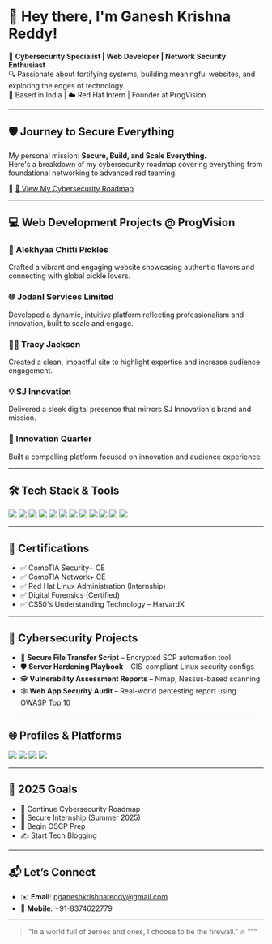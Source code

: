 # 👋 Hey there, I'm Ganesh Krishna Reddy!

🚀 **Cybersecurity Specialist | Web Developer | Network Security Enthusiast**  
🔍 Passionate about fortifying systems, building meaningful websites, and exploring the edges of technology.  
📍 Based in India | ☁️ Red Hat Intern | Founder at ProgVision

---

## 🛡️ Journey to Secure Everything
My personal mission: **Secure, Build, and Scale Everything.**  
Here's a breakdown of my cybersecurity roadmap covering everything from foundational networking to advanced red teaming.

📄 [🚧 View My Cybersecurity Roadmap](https://github.com/ganeshkrishnareddy/Portfolio/blob/main/GaneshKrishnaReddy_Roadmap_2020_2025.md)

---

## 💻 Web Development Projects @ ProgVision

### 🍴 Alekhyaa Chitti Pickles  
Crafted a vibrant and engaging website showcasing authentic flavors and connecting with global pickle lovers.

### 🌐 Jodanl Services Limited  
Developed a dynamic, intuitive platform reflecting professionalism and innovation, built to scale and engage.

### 👩‍💼 Tracy Jackson  
Created a clean, impactful site to highlight expertise and increase audience engagement.

### 💡 SJ Innovation  
Delivered a sleek digital presence that mirrors SJ Innovation's brand and mission.

### 🧠 Innovation Quarter  
Built a compelling platform focused on innovation and audience experience.

---

## 🛠️ Tech Stack & Tools

<p align="left">
  <img src="https://img.shields.io/badge/C-blue?style=flat&logo=c" />
  <img src="https://img.shields.io/badge/C++-00599C?style=flat&logo=c%2B%2B&logoColor=white" />
  <img src="https://img.shields.io/badge/Python-3776AB?style=flat&logo=python&logoColor=white" />
  <img src="https://img.shields.io/badge/JavaScript-F7DF1E?style=flat&logo=javascript&logoColor=black" />
  <img src="https://img.shields.io/badge/React-20232A?style=flat&logo=react&logoColor=61DAFB" />
  <img src="https://img.shields.io/badge/Node.js-339933?style=flat&logo=nodedotjs&logoColor=white" />
  <img src="https://img.shields.io/badge/HTML5-E34F26?style=flat&logo=html5&logoColor=white" />
  <img src="https://img.shields.io/badge/CSS3-1572B6?style=flat&logo=css3&logoColor=white" />
  <img src="https://img.shields.io/badge/MongoDB-47A248?style=flat&logo=mongodb&logoColor=white" />
  <img src="https://img.shields.io/badge/MySQL-4479A1?style=flat&logo=mysql&logoColor=white" />
  <img src="https://img.shields.io/badge/WordPress-21759B?style=flat&logo=wordpress&logoColor=white" />
  <img src="https://img.shields.io/badge/WooCommerce-96588A?style=flat&logo=woocommerce&logoColor=white" />
</p>

---

## 🧠 Certifications
- ✅ CompTIA Security+ CE
- ✅ CompTIA Network+ CE
- ✅ Red Hat Linux Administration (Internship)
- ✅ Digital Forensics (Certified)
- ✅ CS50's Understanding Technology – HarvardX

---

## 🧪 Cybersecurity Projects
- 🔐 **Secure File Transfer Script** – Encrypted SCP automation tool
- 🛡️ **Server Hardening Playbook** – CIS-compliant Linux security configs
- 🕵️ **Vulnerability Assessment Reports** – Nmap, Nessus-based scanning
- 🕸️ **Web App Security Audit** – Real-world pentesting report using OWASP Top 10

---

## 🌐 Profiles & Platforms
<p align="left">
  <a href="https://www.hackerrank.com/pganeshkrishnareddy"><img src="https://img.shields.io/badge/HackerRank-2EC866?style=flat&logo=hackerrank&logoColor=white" /></a>
  <a href="https://tryhackme.com/pganeshkrishnareddy"><img src="https://img.shields.io/badge/TryHackMe-212C42?style=flat&logo=tryhackme&logoColor=red" /></a>
  <a href="https://linkedin.com/in/pganeshkrishnareddy"><img src="https://img.shields.io/badge/LinkedIn-0A66C2?style=flat&logo=linkedin&logoColor=white" /></a>
  <a href="https://github.com/ganeshkrishnareddy"><img src="https://img.shields.io/badge/GitHub-181717?style=flat&logo=github&logoColor=white" /></a>
</p>

---

## 🎯 2025 Goals
- 🚧 Continue Cybersecurity Roadmap
- 🎯 Secure Internship (Summer 2025)
- 🧠 Begin OSCP Prep
- ✍️ Start Tech Blogging

---

## 📬 Let’s Connect
- ✉️ **Email**: pganeshkrishnareddy@gmail.com  
- 📱 **Mobile**: +91-8374622779

---

> "In a world full of zeroes and ones, I choose to be the firewall." 🔥
"""
